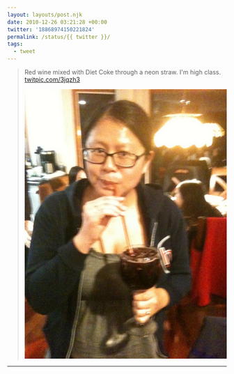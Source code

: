 ```yaml
---
layout: layouts/post.njk
date: 2010-12-26 03:21:28 +00:00
twitter: '18868974150221824'
permalink: /status/{{ twitter }}/
tags: 
  - tweet
---
```


> Red wine mixed with Diet Coke through a neon straw. I'm high class. [twitpic.com/3jqzh3](http://twitpic.com/3jqzh3)
> 
> ![the author sipping a full wine glass of red wine and diet coke](/img/214570263.jpg)

---

